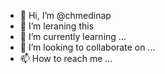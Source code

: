 - 👋 Hi, I’m @chmedinap
- 👀 I’m leraning this
- 🌱 I’m currently learning ...
- 💞️ I’m looking to collaborate on ...
- 📫 How to reach me ...

<!---
chmedinap/chmedinap is a ✨ special ✨ repository because its `README.md` (this file) appears on your GitHub profile.
You can click the Preview link to take a look at your changes.
--->
